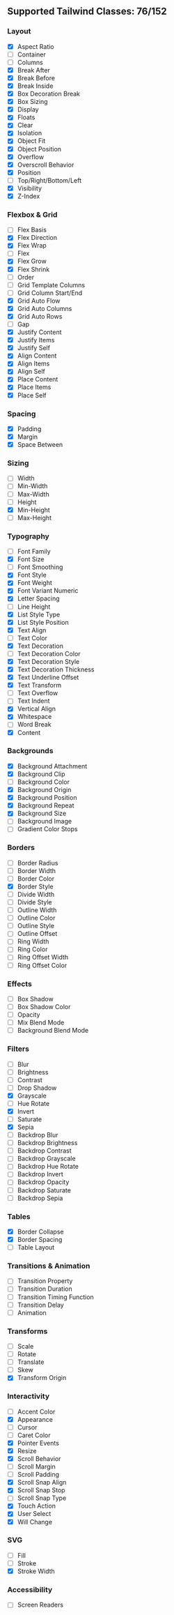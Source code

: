 ## Supported Tailwind Classes: 76/152

### Layout

- [x]  Aspect Ratio
- [ ]  Container
- [ ]  Columns
- [x]  Break After
- [x]  Break Before
- [x]  Break Inside
- [x]  Box Decoration Break
- [x]  Box Sizing
- [x]  Display
- [x]  Floats
- [x]  Clear
- [x]  Isolation
- [x]  Object Fit
- [x]  Object Position
- [x]  Overflow
- [x]  Overscroll Behavior
- [x]  Position
- [ ]  Top/Right/Bottom/Left
- [x]  Visibility
- [x]  Z-Index

### Flexbox & Grid

- [ ] Flex Basis
- [x] Flex Direction
- [x] Flex Wrap
- [ ] Flex
- [x] Flex Grow
- [x] Flex Shrink
- [ ] Order
- [ ] Grid Template Columns
- [ ] Grid Column Start/End
- [x] Grid Auto Flow
- [x] Grid Auto Columns
- [x] Grid Auto Rows
- [ ] Gap
- [x] Justify Content
- [x] Justify Items
- [x] Justify Self
- [x] Align Content
- [x] Align Items
- [x] Align Self
- [x] Place Content
- [x] Place Items
- [x] Place Self

### Spacing

- [x] Padding
- [x] Margin
- [x] Space Between

### Sizing

- [ ] Width
- [ ] Min-Width
- [ ] Max-Width
- [ ] Height
- [x] Min-Height
- [ ] Max-Height

### Typography

- [ ] Font Family
- [x] Font Size
- [ ] Font Smoothing
- [x] Font Style
- [x] Font Weight
- [x] Font Variant Numeric
- [x] Letter Spacing
- [ ] Line Height
- [x] List Style Type
- [x] List Style Position
- [x] Text Align
- [ ] Text Color
- [x] Text Decoration
- [ ] Text Decoration Color
- [x] Text Decoration Style
- [x] Text Decoration Thickness
- [x] Text Underline Offset
- [x] Text Transform
- [ ] Text Overflow
- [ ] Text Indent
- [x] Vertical Align
- [x] Whitespace
- [ ] Word Break
- [x] Content

### Backgrounds

- [x] Background Attachment
- [x] Background Clip
- [ ] Background Color
- [x] Background Origin
- [x] Background Position
- [x] Background Repeat
- [x] Background Size
- [ ] Background Image
- [ ] Gradient Color Stops

### Borders

- [ ] Border Radius
- [ ] Border Width
- [ ] Border Color
- [x] Border Style
- [ ] Divide Width
- [ ] Divide Style
- [ ] Outline Width
- [ ] Outline Color
- [ ] Outline Style
- [ ] Outline Offset
- [ ] Ring Width
- [ ] Ring Color
- [ ] Ring Offset Width
- [ ] Ring Offset Color

### Effects

- [ ] Box Shadow
- [ ] Box Shadow Color
- [ ] Opacity
- [ ] Mix Blend Mode
- [ ] Background Blend Mode

### Filters

- [ ] Blur
- [ ] Brightness
- [ ] Contrast
- [ ] Drop Shadow
- [x] Grayscale
- [ ] Hue Rotate
- [x] Invert
- [ ] Saturate
- [x] Sepia
- [ ] Backdrop Blur
- [ ] Backdrop Brightness
- [ ] Backdrop Contrast
- [ ] Backdrop Grayscale
- [ ] Backdrop Hue Rotate
- [ ] Backdrop Invert
- [ ] Backdrop Opacity
- [ ] Backdrop Saturate
- [ ] Backdrop Sepia

### Tables

- [x] Border Collapse
- [x] Border Spacing
- [ ] Table Layout

### Transitions & Animation

- [ ] Transition Property
- [ ] Transition Duration
- [ ] Transition Timing Function
- [ ] Transition Delay
- [ ] Animation

### Transforms

- [ ] Scale
- [ ] Rotate
- [ ] Translate
- [ ] Skew
- [x] Transform Origin

### Interactivity

- [ ] Accent Color
- [x] Appearance
- [ ] Cursor
- [ ] Caret Color
- [x] Pointer Events
- [x] Resize
- [x] Scroll Behavior
- [ ] Scroll Margin
- [ ] Scroll Padding
- [x] Scroll Snap Align
- [x] Scroll Snap Stop
- [ ] Scroll Snap Type
- [x] Touch Action
- [x] User Select
- [x] Will Change

### SVG

- [ ] Fill
- [ ] Stroke
- [x] Stroke Width

### Accessibility
- [ ] Screen Readers